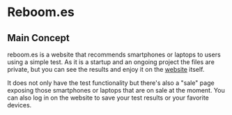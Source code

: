# Reboom.es

## Main Concept

reboom.es is a website that recommends smartphones or laptops to users using a simple test. As it is a startup and an ongoing project the files are private, but you can see the results and enjoy it on the [website](https://www.reboom.es) itself.

It does not only have the test functionality but there's also a "sale" page exposing those smartphones or laptops that are on sale at the moment. You can also log in on the website to save your test results or your favorite devices.

